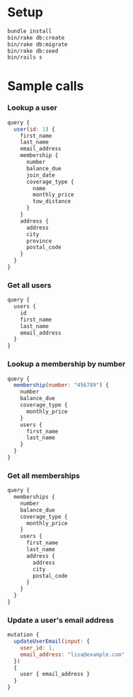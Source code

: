 # Setup

```bash
bundle install
bin/rake db:create
bin/rake db:migrate
bin/rake db:seed
bin/rails s
```

# Sample calls

### Lookup a user
```javascript
query {
  user(id: 1) {
    first_name
    last_name
    email_address
    membership {
      number
      balance_due
      join_date
      coverage_type {
        name
        monthly_price
        tow_distance
      }
    }
    address {
      address
      city
      province
      postal_code
    }
  }
}
```

### Get all users
```javascript
query {
  users {
    id
    first_name
    last_name
    email_address
  }
}
```

### Lookup a membership by number
```javascript
query {
  membership(number: "456789") {
    number
    balance_due
    coverage_type {
      monthly_price
    }
    users {
      first_name
      last_name
    }
  }
}
```

### Get all memberships
```javascript
query {
  memberships {
    number
    balance_due
    coverage_type {
      monthly_price
    }
    users {
      first_name
      last_name
      address {
        address
        city
        postal_code
      }
    }
  }
}
```

### Update a user's email address
```javascript
mutation {
  updateUserEmail(input: {
    user_id: 1,
    email_address: "lisa@example.com"
  })
  {
    user { email_address }
  }
}
```
